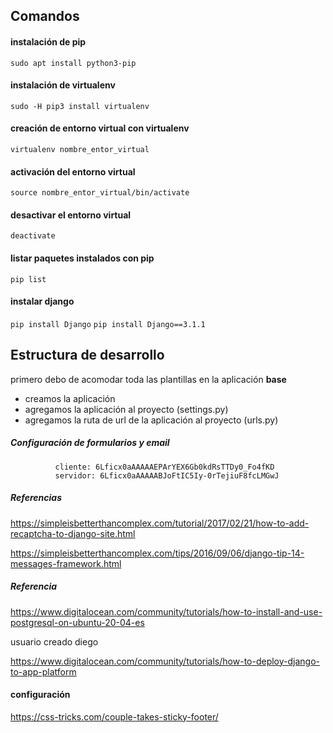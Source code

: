 ## Comandos 

#### instalación de pip
`sudo apt install python3-pip` 

#### instalación de virtualenv
`sudo -H pip3 install virtualenv` 

#### creación de entorno virtual con virtualenv
`virtualenv nombre_entor_virtual` 

#### activación del entorno virtual
`source nombre_entor_virtual/bin/activate`

#### desactivar el entorno virtual
`deactivate`

#### listar paquetes instalados con pip
`pip list`

#### instalar django
`pip install Django`
`pip install Django==3.1.1`




## Estructura de desarrollo

primero debo de acomodar toda las plantillas en la aplicación **base**

- creamos la aplicación
- agregamos la aplicación al proyecto (settings.py)
- agregamos la ruta de url de la aplicación al proyecto (urls.py)



##### Configuración de formularios y email

              cliente: 6Lficx0aAAAAAEPArYEX6Gb0kdRsTTDy0_Fo4fKD
              servidor: 6Lficx0aAAAAABJoFtIC5Iy-0rTejiuF8fcLMGwJ


##### Referencias

https://simpleisbetterthancomplex.com/tutorial/2017/02/21/how-to-add-recaptcha-to-django-site.html

https://simpleisbetterthancomplex.com/tips/2016/09/06/django-tip-14-messages-framework.html

##### Referencia



https://www.digitalocean.com/community/tutorials/how-to-install-and-use-postgresql-on-ubuntu-20-04-es

usuario creado diego

https://www.digitalocean.com/community/tutorials/how-to-deploy-django-to-app-platform



#### configuración

https://css-tricks.com/couple-takes-sticky-footer/

